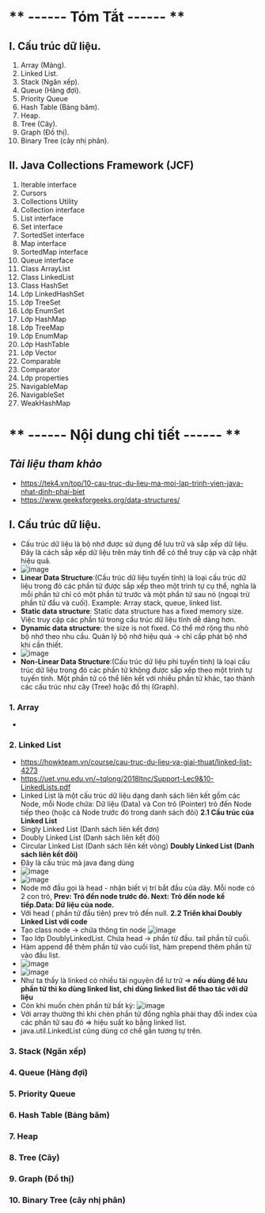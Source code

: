 # ** ------ Tóm Tắt ------ **

## I. Cấu trúc dữ liệu.
1. Array (Mảng).
2. Linked List.
3. Stack (Ngăn xếp). 
4. Queue (Hàng đợi). 
5. Priority Queue
6. Hash Table (Bảng băm). 
7. Heap. 
8. Tree (Cây). 
9. Graph (Đồ thị).
10. Binary Tree (cây nhị phân). 
## II. Java Collections Framework (JCF)
1. Iterable interface
2. Cursors
3. Collections Utility
4. Collection interface
5. List interface
6. Set interface
7. SortedSet interface
8. Map interface
9. SortedMap interface
10. Queue interface
11. Class ArrayList
12. Class LinkedList
13. Class HashSet
14. Lớp LinkedHashSet
15. Lớp TreeSet
16. Lớp EnumSet
17. Lớp HashMap
18. Lớp TreeMap
19. Lớp EnumMap
20. Lớp HashTable
21. Lớp Vector
22. Comparable
23. Comparator
24. Lớp properties
25. NavigableMap
26. NavigableSet
27. WeakHashMap

# **  ------ Nội dung chi tiết ------ **

## ***Tài liệu tham khảo***
- https://tek4.vn/top/10-cau-truc-du-lieu-ma-moi-lap-trinh-vien-java-nhat-dinh-phai-biet
- https://www.geeksforgeeks.org/data-structures/
## I. Cấu trúc dữ liệu.
- Cấu trúc dữ liệu là bộ nhớ được sử dụng để lưu trữ và sắp xếp dữ liệu. Đây là cách sắp xếp dữ liệu trên máy tính để có thể truy cập và cập nhật hiệu quả.
- ![image](https://github.com/user-attachments/assets/ac9b5cc8-3488-41fe-88b7-a2eda1b419ca)
- **Linear Data Structure**:(Cấu trúc dữ liệu tuyến tính) là loại cấu trúc dữ liệu trong đó các phần tử được sắp xếp theo một trình tự cụ thể, nghĩa là mỗi phần tử chỉ có một phần tử trước và một phần tử sau nó (ngoại trừ phần tử đầu và cuối). Example: Array  stack, queue, linked list.
- **Static data structure**: Static data structure has a fixed memory size. Việc truy cập các phần tử trong cấu trúc dữ liệu tĩnh dễ dàng hơn.
- **Dynamic data structure**: the size is not fixed. Có thể mở rộng thu nhỏ bộ nhớ theo nhu cầu. Quản lý bộ nhớ hiệu quả -> chỉ cấp phát bộ nhớ khi cần thiết.
- ![image](https://github.com/user-attachments/assets/79bbf8d7-1aba-48a4-b156-cce8a2b87c60)
- **Non-Linear Data Structure**:(Cấu trúc dữ liệu phi tuyến tính) là loại cấu trúc dữ liệu trong đó các phần tử không được sắp xếp theo một trình tự tuyến tính. Một phần tử có thể liên kết với nhiều phần tử khác, tạo thành các cấu trúc như cây (Tree) hoặc đồ thị (Graph).
### 1. Array
- 
### 2. Linked List
- https://howkteam.vn/course/cau-truc-du-lieu-va-giai-thuat/linked-list-4273
- https://uet.vnu.edu.vn/~tqlong/2018ltnc/Support-Lec9&10-LinkedLists.pdf
- Linked List là một cấu trúc dữ liệu dạng danh sách liên kết gồm các Node, mỗi Node chứa: Dữ liệu (Data) và Con trỏ (Pointer) trỏ đến Node tiếp theo (hoặc cả Node trước đó trong danh sách đôi)
**2.1 Cấu trúc của Linked List**
- Singly Linked List (Danh sách liên kết đơn)
- Doubly Linked List (Danh sách liên kết đôi)
- Circular Linked List (Danh sách liên kết vòng)
**Doubly Linked List (Danh sách liên kết đôi)**
- Đây là cấu trúc mà java đang dùng
- ![image](https://github.com/user-attachments/assets/c341c982-b4c1-438d-b77a-64ac9bebd0be)
- ![image](https://github.com/user-attachments/assets/8b17b77e-9129-45d6-84d4-d54d95888208)
- Node mở đầu gọi là head - nhận biết vị trí bắt đầu của dãy. Mỗi node có 2 con trỏ, **Prev: Trỏ đến node trước đó. Next: Trỏ đến node kế tiếp.Data: Dữ liệu của node.**
- Với head ( phần tử đầu tiên) prev trỏ đến null.
**2.2 Triển khai Doubly Linked List với code**
- Tạo class node -> chứa thông tin node ![image](https://github.com/user-attachments/assets/623eb824-18da-473e-818c-8370ca966b26)
- Tạo lớp DoublyLinkedList. Chứa head -> phần từ đầu. tail phần tử cuối.
- Hàm append để thêm phần tử vào cuối list, hàm prepend thêm phần tử vào đầu list.
- ![image](https://github.com/user-attachments/assets/cf861982-89e7-452a-a3be-3b0bec6a9904)
- ![image](https://github.com/user-attachments/assets/092f05b1-5c50-4be3-a7ae-7ca54a46e59d)
- Như ta thấy là linked có nhiều tài nguyên để lư trữ => **nếu dùng để lưu phần tử thì ko dùng linked list, chỉ dùng linked list để thao tác với dữ liệu**
- Còn khi muốn chèn phần tử bất kỳ: ![image](https://github.com/user-attachments/assets/f4b8bf34-eade-44a2-84d0-76cb33a0c156)
- Với array thường thì khi chèn phần tử đồng nghĩa phải thay đổi index của các phần tử sau đó => hiệu suất ko bằng linked list.
- java.util.LinkedList cũng dùng cơ chế gần tương tự trên.
### 3. Stack (Ngăn xếp)
### 4. Queue (Hàng đợi)
### 5. Priority Queue
### 6. Hash Table (Bảng băm)
### 7. Heap
### 8. Tree (Cây)
### 9. Graph (Đồ thị)
### 10. Binary Tree (cây nhị phân)
